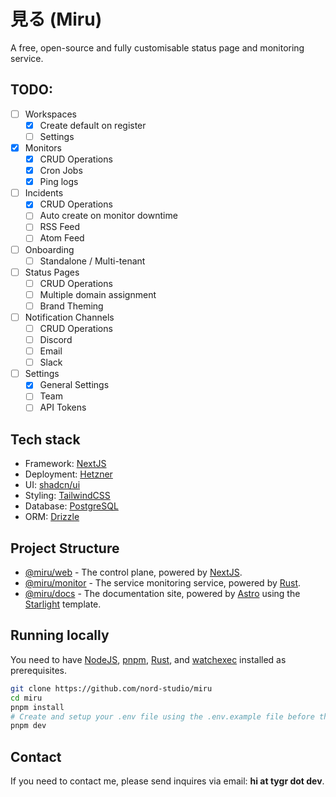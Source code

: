# 見る (Miru)

A free, open-source and fully customisable status page and monitoring service.

## TODO:

-   [ ] Workspaces
    -   [x] Create default on register
    -   [ ] Settings
-   [x] Monitors
    -   [x] CRUD Operations
    -   [x] Cron Jobs
    -   [x] Ping logs
-   [ ] Incidents
    -   [x] CRUD Operations
    -   [ ] Auto create on monitor downtime
    -   [ ] RSS Feed
    -   [ ] Atom Feed
-   [ ] Onboarding
    -   [ ] Standalone / Multi-tenant
-   [ ] Status Pages
    -   [ ] CRUD Operations
    -   [ ] Multiple domain assignment
    -   [ ] Brand Theming
-   [ ] Notification Channels
    -   [ ] CRUD Operations
    -   [ ] Discord
    -   [ ] Email
    -   [ ] Slack
-   [ ] Settings
    -   [x] General Settings
    -   [ ] Team
    -   [ ] API Tokens

## Tech stack

-   Framework: [NextJS](https://nextjs.org/)
-   Deployment: [Hetzner](https://www.hetzner.com/cloud/)
-   UI: [shadcn/ui](https://ui.shadcn.com/)
-   Styling: [TailwindCSS](https://tailwindcss.com/)
-   Database: [PostgreSQL](https://www.postgresql.org/)
-   ORM: [Drizzle](https://orm.drizzle.team/)

## Project Structure

-   [@miru/web](./apps/web) - The control plane, powered by [NextJS](https://nextjs.org/).
-   [@miru/monitor](./apps/monitor/) - The service monitoring service, powered by [Rust](https://www.rust-lang.org/).
-   [@miru/docs](./apps/docs/) - The documentation site, powered by [Astro](https://astro.build/) using the [Starlight](https://starlight.astro.build/) template.

## Running locally

You need to have [NodeJS](https://nodejs.org/en), [pnpm](https://pnpm.io/), [Rust](https://www.rust-lang.org/), and [watchexec](https://github.com/watchexec/watchexec) installed as prerequisites.

```bash
git clone https://github.com/nord-studio/miru
cd miru
pnpm install
# Create and setup your .env file using the .env.example file before this command
pnpm dev
```

## Contact

If you need to contact me, please send inquires via email: **hi at tygr dot dev**.
